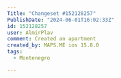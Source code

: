 ```yaml
---
Title: "Changeset #152128257"
PublishDate: "2024-06-01T16:02:33Z"
id: 152128257
user: AlmirPlav
comment: Created an apartment
created_by: MAPS.ME ios 15.8.0
tags:
  - Montenegro

---
```

